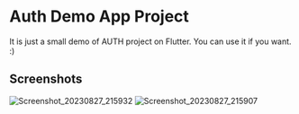 # Auth Demo App Project
It is just a small demo of AUTH project on Flutter.
You can use it if you want. :)

## Screenshots
![Screenshot_20230827_215932](https://github.com/val3rkq/Auth/assets/87361814/9e53b499-00b3-4c9b-a17d-78850d050869)
![Screenshot_20230827_215907](https://github.com/val3rkq/Auth/assets/87361814/fa6a1271-354a-42e0-b579-bd02956c9b9f)

